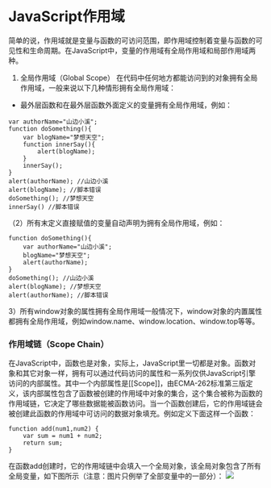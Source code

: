 # JavaScript作用域
简单的说，作用域就是变量与函数的可访问范围，即作用域控制着变量与函数的可见性和生命周期。在JavaScript中，变量的作用域有全局作用域和局部作用域两种。
1.  全局作用域（Global Scope）
在代码中任何地方都能访问到的对象拥有全局作用域，一般来说以下几种情形拥有全局作用域：
* 最外层函数和在最外层函数外面定义的变量拥有全局作用域，例如：
```
var authorName="山边小溪";
function doSomething(){
    var blogName="梦想天空";
    function innerSay(){
        alert(blogName);
    }
    innerSay();
}
alert(authorName); //山边小溪
alert(blogName); //脚本错误
doSomething(); //梦想天空
innerSay() //脚本错误
```
（2）所有末定义直接赋值的变量自动声明为拥有全局作用域，例如：
```
function doSomething(){
    var authorName="山边小溪";
    blogName="梦想天空";
    alert(authorName);
}
doSomething(); //山边小溪
alert(blogName); //梦想天空
alert(authorName); //脚本错误
```
3）所有window对象的属性拥有全局作用域一般情况下，window对象的内置属性都拥有全局作用域，例如window.name、window.location、window.top等等。
### 作用域链（Scope Chain）
在JavaScript中，函数也是对象，实际上，JavaScript里一切都是对象。函数对象和其它对象一样，拥有可以通过代码访问的属性和一系列仅供JavaScript引擎访问的内部属性。其中一个内部属性是[[Scope]]，由ECMA-262标准第三版定义，该内部属性包含了函数被创建的作用域中对象的集合，这个集合被称为函数的作用域链，它决定了哪些数据能被函数访问。当一个函数创建后，它的作用域链会被创建此函数的作用域中可访问的数据对象填充。例如定义下面这样一个函数：
```
function add(num1,num2) {
    var sum = num1 + num2;
    return sum;
}
```
在函数add创建时，它的作用域链中会填入一个全局对象，该全局对象包含了所有全局变量，如下图所示（注意：图片只例举了全部变量中的一部分）：
![](https://pic002.cnblogs.com/images/2011/36987/2011090414435366.jpg)
